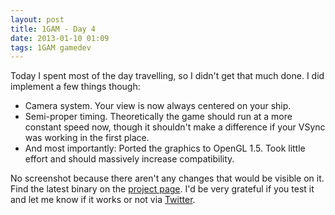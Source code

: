 ```yaml
---
layout: post
title: 1GAM - Day 4
date: 2013-01-10 01:09
tags: 1GAM gamedev
---
```


Today I spent most of the day travelling, so I didn't get that much done. I did implement a few things though:
* Camera system. Your view is now always centered on your ship.
* Semi-proper timing. Theoretically the game should run at a more constant speed now, though it shouldn't make a difference if your VSync was working in the first place.
* And most importantly: Ported the graphics to OpenGL 1.5. Took little effort and should massively increase compatibility.

No screenshot because there aren't any changes that would be visible on it. Find the latest binary on the [project page](/projects/spacecrawler.html). I'd be very grateful if you test it and let me know if it works or not via [Twitter](https://twitter.com/yuriks).
